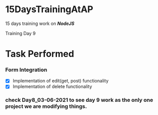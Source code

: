 # 15DaysTrainingAtAP
15 days training work on ***_NodeJS_***


Training Day 9

# Task Performed

### Form Integration
- [X] Implementation of edit(get, post) functionality
- [X] Implementation of delete functionality

### check Day8_03-06-2021 to see day 9 work as the only one project we are modifying things.
